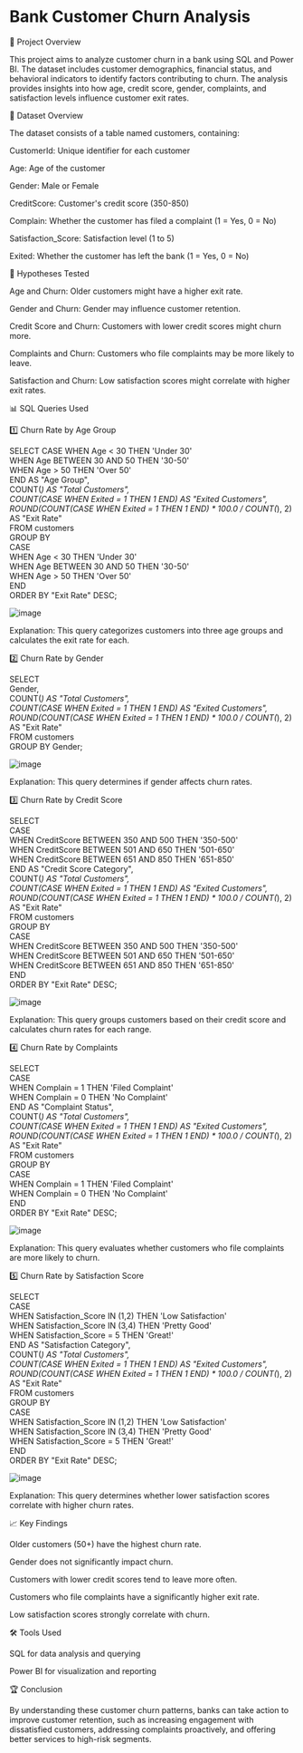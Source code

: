 # Bank Customer Churn Analysis

📌 Project Overview

This project aims to analyze customer churn in a bank using SQL and Power BI. The dataset includes customer demographics, financial status, and behavioral indicators to identify factors contributing to churn. The analysis provides insights into how age, credit score, gender, complaints, and satisfaction levels influence customer exit rates.

📂 Dataset Overview

The dataset consists of a table named customers, containing:

CustomerId: Unique identifier for each customer

Age: Age of the customer

Gender: Male or Female

CreditScore: Customer's credit score (350-850)

Complain: Whether the customer has filed a complaint (1 = Yes, 0 = No)

Satisfaction_Score: Satisfaction level (1 to 5)

Exited: Whether the customer has left the bank (1 = Yes, 0 = No)

🎯 Hypotheses Tested

Age and Churn: Older customers might have a higher exit rate.

Gender and Churn: Gender may influence customer retention.

Credit Score and Churn: Customers with lower credit scores might churn more.

Complaints and Churn: Customers who file complaints may be more likely to leave.

Satisfaction and Churn: Low satisfaction scores might correlate with higher exit rates.

📊 SQL Queries Used

1️⃣ Churn Rate by Age Group

SELECT
    CASE
        WHEN Age < 30 THEN 'Under 30' <br>
        WHEN Age BETWEEN 30 AND 50 THEN '30-50'<br>
        WHEN Age > 50 THEN 'Over 50'<br>
    END AS "Age Group",<br>
    COUNT(*) AS "Total Customers",<br>
    COUNT(CASE WHEN Exited = 1 THEN 1 END) AS "Exited Customers",<br>
    ROUND(COUNT(CASE WHEN Exited = 1 THEN 1 END) * 100.0 / COUNT(*), 2) AS "Exit Rate"<br>
FROM customers<br>
GROUP BY<br>
    CASE<br>
        WHEN Age < 30 THEN 'Under 30'<br>
        WHEN Age BETWEEN 30 AND 50 THEN '30-50'<br>
        WHEN Age > 50 THEN 'Over 50'<br>
    END<br>
ORDER BY "Exit Rate" DESC;

![image](https://github.com/user-attachments/assets/457ebbcd-366a-4e2e-9407-8667ea91e15b)


Explanation: This query categorizes customers into three age groups and calculates the exit rate for each.

2️⃣ Churn Rate by Gender

SELECT <br>
    Gender, <br>
    COUNT(*) AS "Total Customers", <br>
    COUNT(CASE WHEN Exited = 1 THEN 1 END) AS "Exited Customers", <br>
    ROUND(COUNT(CASE WHEN Exited = 1 THEN 1 END) * 100.0 / COUNT(*), 2) AS "Exit Rate" <br>
FROM customers <br>
GROUP BY Gender; <br>

![image](https://github.com/user-attachments/assets/d31e1556-ce63-4a04-a849-9eb7c39f4332)

Explanation: This query determines if gender affects churn rates.

3️⃣ Churn Rate by Credit Score

SELECT <br>
    CASE <br>
        WHEN CreditScore BETWEEN 350 AND 500 THEN '350-500' <br>
        WHEN CreditScore BETWEEN 501 AND 650 THEN '501-650' <br>
        WHEN CreditScore BETWEEN 651 AND 850 THEN '651-850' <br>
    END AS "Credit Score Category", <br>
    COUNT(*) AS "Total Customers", <br>
    COUNT(CASE WHEN Exited = 1 THEN 1 END) AS "Exited Customers", <br>
    ROUND(COUNT(CASE WHEN Exited = 1 THEN 1 END) * 100.0 / COUNT(*), 2) AS "Exit Rate" <br>
FROM customers <br>
GROUP BY <br>
    CASE <br>
        WHEN CreditScore BETWEEN 350 AND 500 THEN '350-500' <br>
        WHEN CreditScore BETWEEN 501 AND 650 THEN '501-650' <br>
        WHEN CreditScore BETWEEN 651 AND 850 THEN '651-850' <br>
    END <br>
ORDER BY "Exit Rate" DESC; <br>

![image](https://github.com/user-attachments/assets/4fb7bfd3-84ee-4535-b2e4-6fada0eeb4fd)


Explanation: This query groups customers based on their credit score and calculates churn rates for each range.

4️⃣ Churn Rate by Complaints

SELECT <br>
    CASE <br>
        WHEN Complain = 1 THEN 'Filed Complaint' <br>
        WHEN Complain = 0 THEN 'No Complaint' <br>
    END AS "Complaint Status", <br>
    COUNT(*) AS "Total Customers", <br>
    COUNT(CASE WHEN Exited = 1 THEN 1 END) AS "Exited Customers", <br>
    ROUND(COUNT(CASE WHEN Exited = 1 THEN 1 END) * 100.0 / COUNT(*), 2) AS "Exit Rate" <br>
FROM customers <br>
GROUP BY <br>
    CASE <br>
        WHEN Complain = 1 THEN 'Filed Complaint' <br>
        WHEN Complain = 0 THEN 'No Complaint' <br>
    END <br>
ORDER BY "Exit Rate" DESC; <br>

![image](https://github.com/user-attachments/assets/22de12de-7c46-4ab8-876e-12722865c130)


Explanation: This query evaluates whether customers who file complaints are more likely to churn.

5️⃣ Churn Rate by Satisfaction Score

SELECT <br>
    CASE <br>
        WHEN Satisfaction_Score IN (1,2) THEN 'Low Satisfaction' <br>
        WHEN Satisfaction_Score IN (3,4) THEN 'Pretty Good' <br>
        WHEN Satisfaction_Score = 5 THEN 'Great!' <br>
    END AS "Satisfaction Category", <br>
    COUNT(*) AS "Total Customers", <br>
    COUNT(CASE WHEN Exited = 1 THEN 1 END) AS "Exited Customers", <br>
    ROUND(COUNT(CASE WHEN Exited = 1 THEN 1 END) * 100.0 / COUNT(*), 2) AS "Exit Rate" <br>
FROM customers <br>
GROUP BY <br>
    CASE <br>
        WHEN Satisfaction_Score IN (1,2) THEN 'Low Satisfaction' <br>
        WHEN Satisfaction_Score IN (3,4) THEN 'Pretty Good' <br>
        WHEN Satisfaction_Score = 5 THEN 'Great!' <br>
    END <br>
ORDER BY "Exit Rate" DESC; <br>

![image](https://github.com/user-attachments/assets/4fec8e66-85bf-4985-9c82-c5742bd9e6eb)


Explanation: This query determines whether lower satisfaction scores correlate with higher churn rates.

📈 Key Findings

Older customers (50+) have the highest churn rate.

Gender does not significantly impact churn.

Customers with lower credit scores tend to leave more often.

Customers who file complaints have a significantly higher exit rate.

Low satisfaction scores strongly correlate with churn.

🛠️ Tools Used

SQL for data analysis and querying

Power BI for visualization and reporting

🏆 Conclusion

By understanding these customer churn patterns, banks can take action to improve customer retention, such as increasing engagement with dissatisfied customers, addressing complaints proactively, and offering better services to high-risk segments.


